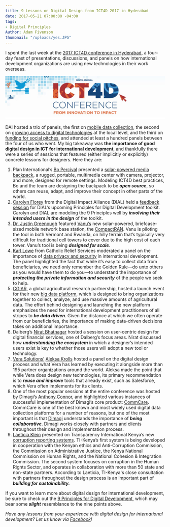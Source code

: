 ```yaml
---
title: 9 Lessons on Digital Design from ICT4D 2017 in Hyderabad
date: 2017-05-21 07:00:00 -04:00
tags:
- Digital Principles
Author: Adam Fivenson
thumbnail: "/uploads/yes.JPG"
---
```


I spent the last week at the [2017 ICT4D conference in Hyderabad](https://2017ict4dconference.sched.com/), a four-day feast of presentations, discussions, and panels on how international development organizations are using new technologies in their work overseas.

![yes.JPG](/uploads/yes.JPG)

<!--more-->

DAI hosted a trio of panels, the first on [mobile data collection](http://sched.co/AIQu), the second on [growing access to digital technologies](http://sched.co/AIRP) at the local level, and the third on [funding for social pitches](http://sched.co/AIUb), and attended at least a hundred panels between the four of us who went. My big takeaway was **the importance of good digital design in ICT for international development**, and thankfully there were a series of sessions that featured (either implicitly or explicitly) concrete lessons for designers. Here they are:

1. Plan International’s [Bo Percival](https://2017ict4dconference.sched.com/bo_percival) presented a [solar-powered media backpack](https://vimeo.com/148598914), a rugged, portable, multimedia center with camera, projector, and more, designed for remote settings. Modeling ICT4D best practices, Bo and the team are designing the backpack to be ***open source***, so others can reuse, adapt, and improve their concept in other parts of the world.
2. [Carolyn Florey](https://www.linkedin.com/in/carolynf/) from the Digital Impact Alliance (DIAL) held a [feedback session](http://sched.co/AIR4) for DIAL’s upcoming Principles for Digital Development toolkit. Carolyn and DIAL are modeling the 9 Principles well by ***involving their intended users in the design*** of the toolkit.
3. [Dr. Justin Greenough](https://2017ict4dconference.sched.com/speaker/jgreenough) featured [Vanu’s](http://www.vanu.com/) new solar-powered, briefcase-sized mobile network base station, the [CompactRAN](http://www.vanu.com/products/outdoor/compactran/). Vanu is piloting the tool in both Vermont and Rwanda, on hilly terrain that’s typically very difficult for traditional cell towers to cover due to the high cost of each tower. Vanu’s tool is being ***designed for scale***.
4. [Karl Lowe](https://www.linkedin.com/in/karlmlowe/) from Catholic Relief Services moderated a panel on the importance of [data privacy and security](http://sched.co/AE35) in international development. The panel highlighted the fact that while it’s easy to collect data from beneficiaries, we need only remember the Golden Rule—do unto others as you would have them to do you—to understand the importance of ***protecting the private information and security*** of the people we seek to help.
5. [CGIAR](http://www.cgiar.org/), a global agricultural research partnership, hosted a launch event for their new [big data platform](http://bigdata.cgiar.org/), which is designed to bring organizations together to collect, analyze, and use massive amounts of agricultural data. The effort behind designing and launching the new platform emphasizes the need for international development practitioners of all stripes to ***be data driven***. Given the distance at which we often operate from our beneficiaries, the importance of making data-driven decisions takes on additional importance.
6. Dalberg’s [Nirat Bhatnagar](https://www.linkedin.com/in/nirat/?ppe=1) hosted a session on user-centric design for digital financial services, one of  Dalberg’s focus areas. Nirat discussed how ***understanding the ecosystem*** in which a designer’s intended users exist is key to whether those users will adopt a new tool or technology.
7. [Vera Solutions’](http://www.verasolutions.org/) [Aleksa Krolls](https://2017ict4dconference.sched.com/speaker/aleksa1) hosted a panel on the digital design process and what Vera has learned by executing it alongside more than 195 partner organizations around the world. Aleksa made the point that while Vera does design new technologies, its primary recommendation is to ***reuse and improve*** tools that already exist, such as Salesforce, which Vera often implements for its clients.
8. One of the most popular sessions at the entire conference was hosted by Dimagi’s [Anthony Connor](https://www.dimagi.com/team/usa/anthony-connor/), and highlighted various instances of successful implementation of Dimagi’s core product: [CommCare](https://www.dimagi.com/products/). CommCare is one of the best known and most widely used digital data collection platforms for a number of reasons, but one of the most important is that [Dimagi](http://www.dimagi.com/) understands the importance of ***being collaborative***. Dimagi works closely with partners and clients throughout their design and implementation process.
9. [Laeticia Klein](https://www.linkedin.com/in/laeticia-klein-19070269/?ppe=1) presented on Transparency International Kenya’s new [corruption reporting systems](http://sched.co/AITw). TI-Kenya’s first system is being developed in cooperation with the Kenyan ethics and Anti-Corruption Commission, the Commission on Administrative Justice, the Kenya National Commission on Human Rights, and the National Cohesion & Integration Commission. The second system focuses on corruption in the Human Rights Sector, and operates in collaboration with more than 50 state and non-state partners. According to Laeticia, TI-Kenya's close consultation with partners throughout the design process is an important part of ***building for sustainability.***

If you want to learn more about digital design for international development, be sure to check out the [9 Principles for Digital Development](http://digitalprinciples.org/), which may bear some ***slight*** resemblance to the nine points above.

*Have any lessons from your experience with digital design for international development? Let us know via [Facebook](http://www.facebook.com/DAIGlobal)!*